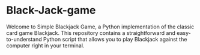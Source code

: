 # Black-Jack-game
 Welcome to Simple Blackjack Game, a Python implementation of the classic card game Blackjack. This repository contains a straightforward and easy-to-understand Python script that allows you to play Blackjack against the computer right in your terminal.
